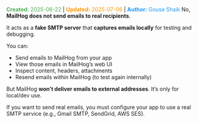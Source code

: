 <span style="color:#4caf50;"><b>Created:</b> 2025-06-22</span> | <span style="color:#ff9800;"><b>Updated:</b> 2025-07-06</span> | <span style="color:#2196f3;"><b>Author:</b> Gouse Shaik</span>
No, **MailHog does not send emails to real recipients**.

It acts as a **fake SMTP server** that **captures emails locally** for testing and debugging.

You can:
- Send emails _to_ MailHog from your app
- View those emails in MailHog’s web UI
- Inspect content, headers, attachments
- Resend emails _within_ MailHog (to test again internally)

But MailHog **won’t deliver emails to external addresses**. It’s only for local/dev use.

If you want to send real emails, you must configure your app to use a real SMTP service (e.g., Gmail SMTP, SendGrid, AWS SES).

